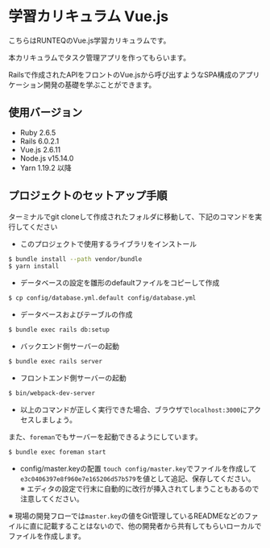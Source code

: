 # 学習カリキュラム Vue.js

こちらはRUNTEQのVue.js学習カリキュラムです。

本カリキュラムでタスク管理アプリを作ってもらいます。

Railsで作成されたAPIをフロントのVue.jsから呼び出すようなSPA構成のアプリケーション開発の基礎を学ぶことができます。

## 使用バージョン

- Ruby 2.6.5
- Rails 6.0.2.1
- Vue.js 2.6.11
- Node.js v15.14.0
- Yarn 1.19.2 以降

## プロジェクトのセットアップ手順

ターミナルでgit cloneして作成されたフォルダに移動して、下記のコマンドを実行してください

- このプロジェクトで使用するライブラリをインストール
```bash
$ bundle install --path vendor/bundle
$ yarn install
```

- データベースの設定を雛形のdefaultファイルをコピーして作成

```bash
$ cp config/database.yml.default config/database.yml
```

- データベースおよびテーブルの作成

```bash
$ bundle exec rails db:setup
```

- バックエンド側サーバーの起動

```bash
$ bundle exec rails server
```

- フロントエンド側サーバーの起動
```bash
$ bin/webpack-dev-server
```

- 以上のコマンドが正しく実行できた場合、ブラウザで`localhost:3000`にアクセスしましょう。

また、`foreman`でもサーバーを起動できるようにしています。
 
```bash
$ bundle exec foreman start
```

- config/master.keyの配置
`touch config/master.key`でファイルを作成して`e3c0406397e8f960e7e165206d57b579`を値として追記、保存してください。  
※ エディタの設定で行末に自動的に改行が挿入されてしまうこともあるので注意してください。   

※ 現場の開発フローでは`master.key`の値をGit管理しているREADMEなどのファイルに直に記載することはないので、他の開発者から共有してもらいローカルでファイルを作成します。  
